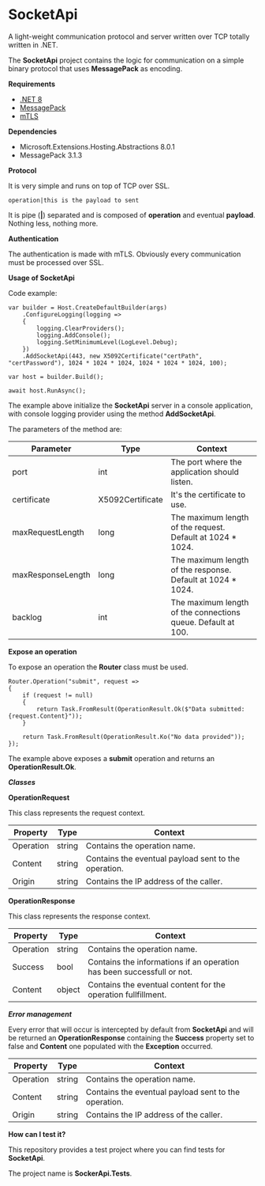 ﻿# SocketApi

A light-weight communication protocol and server written over TCP totally written in .NET.

The **SocketApi** project contains the logic for communication on a simple binary protocol that uses **MessagePack** as encoding.

**Requirements**

- [.NET 8](https://learn.microsoft.com/en-us/dotnet/core/whats-new/dotnet-8/overview)
- [MessagePack](https://msgpack.org/)
- [mTLS](https://www.cloudflare.com/learning/access-management/what-is-mutual-tls/)

**Dependencies**

- Microsoft.Extensions.Hosting.Abstractions 8.0.1
- MessagePack 3.1.3

**Protocol**

It is very simple and runs on top of TCP over SSL.

```
operation|this is the payload to sent
```

It is pipe (**|**) separated and is composed of **operation** and eventual **payload**. Nothing less, nothing more.

**Authentication**

The authentication is made with mTLS. Obviously every communication must be processed over SSL.

**Usage of SocketApi**

Code example:

```
var builder = Host.CreateDefaultBuilder(args)
    .ConfigureLogging(logging =>
    {
        logging.ClearProviders();
        logging.AddConsole();
        logging.SetMinimumLevel(LogLevel.Debug);
    })
    .AddSocketApi(443, new X5092Certificate("certPath", "certPassword"), 1024 * 1024 * 1024, 1024 * 1024 * 1024, 100);

var host = builder.Build();

await host.RunAsync();
```

The example above initialize the **SocketApi** server in a console application, with console logging provider using the method **AddSocketApi**.

The parameters of the method are:

| Parameter         | Type             | Context                                                      |
|-------------------|------------------|--------------------------------------------------------------|
| port              | int              | The port where the application should listen.                |
| certificate       | X5092Certificate | It's the certificate to use.                                 |
| maxRequestLength  | long             | The maximum length of the request. Default at 1024 * 1024.  |
| maxResponseLength | long             | The maximum length of the response. Default at 1024 * 1024. |
| backlog           | int              | The maximum length of the connections queue. Default at 100. |

**Expose an operation**

To expose an operation the **Router** class must be used.

```
Router.Operation("submit", request =>
{
    if (request != null)
    {
        return Task.FromResult(OperationResult.Ok($"Data submitted: {request.Content}"));
    }

    return Task.FromResult(OperationResult.Ko("No data provided"));
});
```
The example above exposes a **submit** operation and returns an **OperationResult.Ok**.

***Classes***

****OperationRequest****

This class represents the request context.
 
| Property  | Type   | Context                                              |
|-----------|--------|------------------------------------------------------|
| Operation | string | Contains the operation name.                         |
| Content   | string | Contains the eventual payload sent to the operation. |
| Origin    | string | Contains the IP address of the caller.               |

****OperationResponse****

This class represents the response context.

| Property | Type   | Context                                                                |
|----------|--------|------------------------------------------------------------------------|
| Operation | string | Contains the operation name.                                           |
| Success  | bool   | Contains the informations if an operation has been successfull or not. |
| Content  | object | Contains the eventual content for the operation fullfillment.          |

***Error management***

Every error that will occur is intercepted by default from **SocketApi** 
and will be returned an **OperationResponse** containing the **Success** property set to false 
and **Content** one populated with the **Exception** occurred.

| Property  | Type   | Context                                              |
|-----------|--------|------------------------------------------------------|
| Operation | string | Contains the operation name.                         |
| Content   | string | Contains the eventual payload sent to the operation. |
| Origin    | string | Contains the IP address of the caller.               |

**How can I test it?**

This repository provides a test project where you can find tests for **SocketApi**.

The project name is **SockerApi.Tests**.
